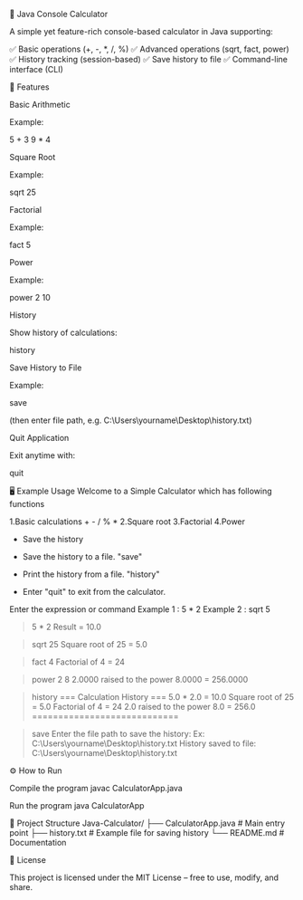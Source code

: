 🧮 Java Console Calculator

A simple yet feature-rich console-based calculator in Java supporting:

✅ Basic operations (+, -, *, /, %)
✅ Advanced operations (sqrt, fact, power)
✅ History tracking (session-based)
✅ Save history to file
✅ Command-line interface (CLI)

🚀 Features

Basic Arithmetic

Example:

5 + 3
9 * 4


Square Root

Example:

sqrt 25


Factorial

Example:

fact 5


Power

Example:

power 2 10


History

Show history of calculations:

history


Save History to File

Example:

save


(then enter file path, e.g. C:\Users\yourname\Desktop\history.txt)

Quit Application

Exit anytime with:

quit

🖥️ Example Usage
Welcome to a Simple Calculator which has following functions

1.Basic calculations + - / % * 
2.Square root
3.Factorial
4.Power

* Save the history
* Save the history to a file. "save"
* Print the history from a file. "history"

* Enter "quit" to exit from the calculator.


Enter the expression or command
Example 1 : 5 * 2
Example 2 : sqrt 5

> 5 * 2
Result = 10.0

> sqrt 25
Square root of 25 = 5.0

> fact 4
Factorial of 4 = 24

> power 2 8
2.0000 raised to the power 8.0000 = 256.0000

> history
=== Calculation History ===
5.0 * 2.0 = 10.0
Square root of 25 = 5.0
Factorial of 4 = 24
2.0 raised to the power 8.0 = 256.0
============================

> save
Enter the file path to save the history:
Ex: C:\Users\yourname\Desktop\history.txt
History saved to file: C:\Users\yourname\Desktop\history.txt

⚙️ How to Run

Compile the program
javac CalculatorApp.java

Run the program
java CalculatorApp

📂 Project Structure
Java-Calculator/
├── CalculatorApp.java   # Main entry point
├── history.txt          # Example file for saving history
└── README.md            # Documentation

📜 License

This project is licensed under the MIT License – free to use, modify, and share.